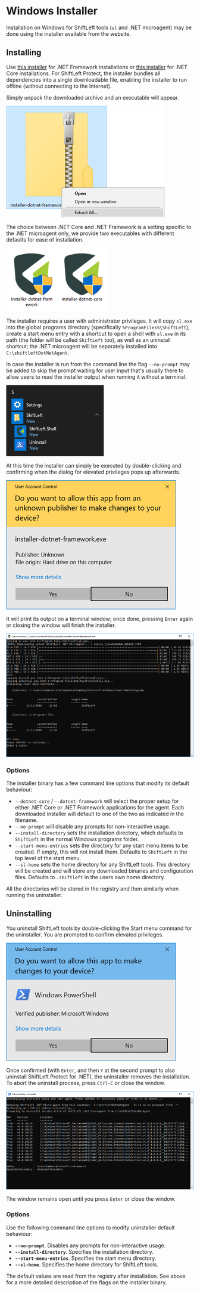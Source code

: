 # Windows Installer

Installation on Windows for ShiftLeft tools (`sl` and .NET microagent) may be done using the installer available from the website.

## Installing

Use [this installer](https://cdn.shiftleft.io/download/installer-dotnet-framework-latest-windows-x64.zip) for .NET Framework installations or [this installer](https://cdn.shiftleft.io/download/installer-dotnet-core-latest-windows-x64.zip) for .NET Core installations. For ShiftLeft Protect, the installer bundles all dependencies into a single downloadable file, enabling  the installer to run offline (without connecting to the Internet).

Simply unpack the downloaded archive and an executable will appear.

![Unzip Prompt](img/unzip-windows.png)

The choice between .NET Core and .NET Framework is a setting specific to the .NET microagent only, we provide two executables with different defaults for ease of installation.

![Installer Variants](img/windows-installer-variants.png)

The installer requires a user with administrator privileges. It will copy `sl.exe` into the global programs directory (specifically `%ProgramFiles%\ShiftLeft`), create a start menu entry with a shortcut to open a shell with `sl.exe` in its path (the folder will be called `ShiftLeft` too), as well as an uninstall shortcut; the .NET microagent will be separately installed into `C:\shiftleftDotNetAgent`.

In case the installer is run from the command line the flag `--no-prompt` may be added to skip the prompt waiting for user input that's usually there to allow users to read the installer output when running it without a terminal.

![Start Menu](img/windows-start-menu.png)

At this time the installer can simply be executed by double-clicking and confirming when the dialog for elevated privileges pops up afterwards.

![Install Account Control](img/windows-user-account-control.png)

It will print its output on a terminal window; once done, pressing `Enter` again or closing the window will finish the installer.

![Installation Progress](img/windows-installing.png)

### Options

The installer binary has a few command line options that modify its default behaviour:

- `--dotnet-core` / `--dotnet-framework` will select the proper setup for either .NET Core or .NET Framework applications for the agent.  Each downloaded installer will default to one of the two as indicated in the filename.
- `--no-prompt` will disable any prompts for non-interactive usage.
- `--install-directory` sets the installation directory, which defaults to `ShiftLeft` in the normal Windows programs folder.
- `--start-menu-entries` sets the directory for any start menu items to be created.  If empty, this will not install them.  Defaults to `ShiftLeft` in the top level of the start menu.
- `--sl-home` sets the home directory for any ShiftLeft tools.  This directory will be created and will store any downloaded binaries and configuration files.  Defaults to `.shiftleft` in the users own home directory.

All the directories will be stored in the registry and then similarly when running the uninstaller.

## Uninstalling

You uninstall ShiftLeft tools by double-clicking the Start menu command for the uninstaller. You are prompted to confirm elevated privileges.

![Uninstall Account Control](img/windows-user-account-control-uninstall.png)

Once confirmed (with `Enter`, and then `Y` at the second prompt to also uninstall ShiftLeft Protect for .NET), the uninstaller removes the installation. To abort the uninstall process, press `Ctrl-C` or close the window.

![Uninstall Progress](img/windows-uninstalling.png)

The window remains open until you press `Enter` or close the window.

### Options

Use the following command line options to modify uninstaller default behaviour:

- **`--no-prompt`**. Disables any prompts for non-interactive usage.
- **`--install-directory`**. Specifies the installation directory.
- **`--start-menu-entries`**. Specifies the start menu directory.
- **`--sl-home`**. Specifies the home directory for ShiftLeft tools.

The default values are read from the registry after installation.  See above for a more detailed description of the flags on the installer binary.
